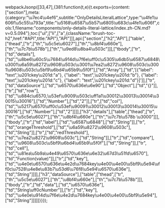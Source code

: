 webpackJsonp([33,47],{381:function(t,e){t.exports={content:["section"],meta:{category:"\u7ec4\u4ef6",subtitle:"OnlyDetailsLiteralLattice",type:"\u4fe1\u606f\u5c55\u793a",title:"\u5168\u6587\u5b57\u6805\u683c\u4fe1\u606f",cols:1,filename:"components/only-details-literal-lattice/index.zh-CN.md?v=0.5.094"},toc:["ul",["li",["a",{className:"brush-toc-h2",href:"#API",title:"API"},"API"]]],api:["section",["h2","API"],["table",["thead",["tr",["th","\u5c5e\u6027"],["th","\u8bf4\u660e"],["th","\u7c7b\u578b"],["th","\u9ed8\u8ba4\u503c"]]],["tbody",["tr",["td","details"],["td","\u8be6\u60c5\u7684\u914d\u7f6e\uff0c\u5305\u6db5\u6587\u6848\u3001\u6a59\u8272\u9608\u503c\u3001\u7ea2\u8272\u9608\u503c\u3001\u9608\u503c\u5bf9\u6bd4\u65b9\u5f0f"],["td","Array"],["td",'[{"label": "text",\u201ckey\u201d:"a"}, {"label": "text",\u201ckey\u201d:"b"}, {"label": "text",\u201ckey\u201d:"c"}, {"label": "text",\u201ckey\u201d:"d"}]']],["tr",["td","dataSource"],["td","\u6570\u636e\u6e90"],["td","Object"],["td","{}"]],["tr",["td","row"],["td","\u884c\u6570,\u53ef\u9009\u503c\uff1a1\u30012\u30013\u30014\u30015\u30016"],["td","Number"],["td","2"]],["tr",["td","col"],["td","\u5217\u6570\uff0c\u53ef\u90091\u30012\u30013\u30014\u30015\u30016"],["td","Number"],["td","2"]]]],["h3","details"],["table",["thead",["tr",["th","\u5c5e\u6027"],["th","\u8bf4\u660e"],["th","\u7c7b\u578b \u3000"]]],["tbody",["tr",["td","label"],["td","\u6587\u6848"],["td","String"]],["tr",["td","orangeThreshold"],["td","\u6a59\u8272\u9608\u503c"],["td","String"]],["tr",["td","redThreshold"],["td","\u7ea2\u8272\u9608\u503c"],["td","String"]],["tr",["td","compare"],["td","\u9608\u503c\u5bf9\u6bd4\u65b9\u5f0f"],["td","String"]],["tr",["td","cell"],["td","\u81ea\u5b9a\u4e49\u6570\u636e\u6e32\u67d3\u51fd\u6570"],["td","Function(value)"]],["tr",["td","key"],["td","\u4e0e\u6570\u636e\u4e2d\u7684key\u4e00\u4e00\u5bf9\u5e94\uff0c\u7528\u4e8e\u83b7\u53d6\u76f8\u5e94\u6570\u636e"],["td","String"]]]],["h3","dataSource"],["table",["thead",["tr",["th","\u5c5e\u6027"],["th","\u8bf4\u660e"],["th","\u7c7b\u578b"]]],["tbody",["tr",["td","data"],["td","\u6570\u636e"],["td","String\uff0cNumber"]],["tr",["td","key"],["td","\u4e0e\u914d\u7f6e\u4e2d\u7684key\u4e00\u4e00\u5bf9\u5e94"],["td","String"]]]]]}}});